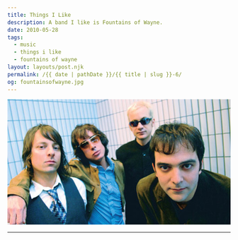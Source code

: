 ```yaml
---
title: Things I Like
description: A band I like is Fountains of Wayne.
date: 2010-05-28
tags: 
  - music
  - things i like
  - fountains of wayne
layout: layouts/post.njk
permalink: /{{ date | pathDate }}/{{ title | slug }}-6/
og: fountainsofwayne.jpg
---
```


![Fountains of Wayne](/img/fountainsofwayne.jpg)

---
